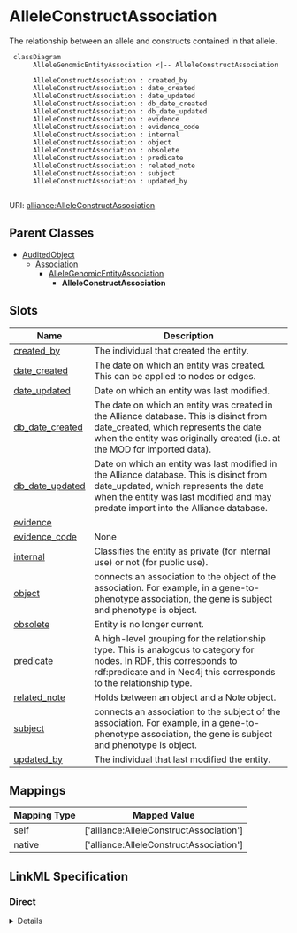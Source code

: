 # AlleleConstructAssociation

The relationship between an allele and constructs contained in that allele.


```mermaid
 classDiagram
      AlleleGenomicEntityAssociation <|-- AlleleConstructAssociation
      
      AlleleConstructAssociation : created_by
      AlleleConstructAssociation : date_created
      AlleleConstructAssociation : date_updated
      AlleleConstructAssociation : db_date_created
      AlleleConstructAssociation : db_date_updated
      AlleleConstructAssociation : evidence
      AlleleConstructAssociation : evidence_code
      AlleleConstructAssociation : internal
      AlleleConstructAssociation : object
      AlleleConstructAssociation : obsolete
      AlleleConstructAssociation : predicate
      AlleleConstructAssociation : related_note
      AlleleConstructAssociation : subject
      AlleleConstructAssociation : updated_by
      

```



URI: [alliance:AlleleConstructAssociation](http://alliancegenome.org/AlleleConstructAssociation)


## Parent Classes

* [AuditedObject](AuditedObject.md)
    * [Association](Association.md)
        * [AlleleGenomicEntityAssociation](AlleleGenomicEntityAssociation.md)
            * **AlleleConstructAssociation**




<!-- no inheritance hierarchy -->


## Slots

| Name | Description  |
| ---  | ---  |
| [created_by](created_by.md) | The individual that created the entity. |
| [date_created](date_created.md) | The date on which an entity was created. This can be applied to nodes or edges. |
| [date_updated](date_updated.md) | Date on which an entity was last modified. |
| [db_date_created](db_date_created.md) | The date on which an entity was created in the Alliance database.  This is disinct from date_created, which represents the date when the entity was originally created (i.e. at the MOD for imported data). |
| [db_date_updated](db_date_updated.md) | Date on which an entity was last modified in the Alliance database.  This is disinct from date_updated, which represents the date when the entity was last modified and may predate import into the Alliance database. |
| [evidence](evidence.md) |  |
| [evidence_code](evidence_code.md) | None |
| [internal](internal.md) | Classifies the entity as private (for internal use) or not (for public use). |
| [object](object.md) | connects an association to the object of the association. For example, in a gene-to-phenotype association, the gene is subject and phenotype is object. |
| [obsolete](obsolete.md) | Entity is no longer current. |
| [predicate](predicate.md) | A high-level grouping for the relationship type. This is analogous to category for nodes. In RDF, this corresponds to rdf:predicate and in Neo4j this corresponds to the relationship type. |
| [related_note](related_note.md) | Holds between an object and a Note object. |
| [subject](subject.md) | connects an association to the subject of the association. For example, in a gene-to-phenotype association, the gene is subject and phenotype is object. |
| [updated_by](updated_by.md) | The individual that last modified the entity. |


## Mappings

| Mapping Type | Mapped Value |
| ---  | ---  |
| self | ['alliance:AlleleConstructAssociation'] |
| native | ['alliance:AlleleConstructAssociation'] |




## LinkML Specification

<!-- TODO: investigate https://stackoverflow.com/questions/37606292/how-to-create-tabbed-code-blocks-in-mkdocs-or-sphinx -->

### Direct

<details>
```yaml
name: AlleleConstructAssociation
description: The relationship between an allele and constructs contained in that allele.
from_schema: https://github.com/alliance-genome/agr_curation_schema/src/schema/allele
is_a: AlleleGenomicEntityAssociation
slot_usage:
  subject:
    name: subject
    domain_of:
    - Association
    - VariantConsequence
    range: Allele
  predicate:
    name: predicate
    notes:
    - CV 'Allele-Construct Predicates' including - contains, contains_coinjection_marker,
      contains_phenotypic_sequence_feature, and contains_innocuous_sequence_feature
    domain_of:
    - Association
    - GeneToGeneOrthology
    range: VocabularyTerm
  object:
    name: object
    domain_of:
    - Association
    - VariantConsequence
    range: Construct

```
</details>

### Induced

<details>
```yaml
name: AlleleConstructAssociation
description: The relationship between an allele and constructs contained in that allele.
from_schema: https://github.com/alliance-genome/agr_curation_schema/src/schema/allele
is_a: AlleleGenomicEntityAssociation
slot_usage:
  subject:
    name: subject
    domain_of:
    - Association
    - VariantConsequence
    range: Allele
  predicate:
    name: predicate
    notes:
    - CV 'Allele-Construct Predicates' including - contains, contains_coinjection_marker,
      contains_phenotypic_sequence_feature, and contains_innocuous_sequence_feature
    domain_of:
    - Association
    - GeneToGeneOrthology
    range: VocabularyTerm
  object:
    name: object
    domain_of:
    - Association
    - VariantConsequence
    range: Construct
attributes:
  evidence_code:
    name: evidence_code
    from_schema: https://github.com/alliance-genome/agr_curation_schema/core.yaml
    multivalued: false
    alias: evidence_code
    owner: AlleleConstructAssociation
    domain_of:
    - VariantLocation
    - AlleleGenomicEntityAssociation
    - GeneToGeneOrthologyCurated
    range: ECOTerm
  related_note:
    name: related_note
    description: Holds between an object and a Note object.
    notes:
    - Singular version of related_notes
    from_schema: https://github.com/alliance-genome/agr_curation_schema/core.yaml
    multivalued: false
    alias: related_note
    owner: AlleleConstructAssociation
    domain_of:
    - AlleleNoteSlotAnnotation
    - AlleleGenomicEntityAssociation
    - GeneCluster
    - GeneCollection
    - GeneNomenclatureSet
    - Operon
    range: Note
  subject:
    name: subject
    description: connects an association to the subject of the association. For example,
      in a gene-to-phenotype association, the gene is subject and phenotype is object.
    from_schema: https://github.com/alliance-genome/agr_curation_schema/core.yaml
    is_a: association_slot
    alias: subject
    owner: AlleleConstructAssociation
    domain_of:
    - Association
    - VariantConsequence
    range: Allele
    required: true
  predicate:
    name: predicate
    description: A high-level grouping for the relationship type. This is analogous
      to category for nodes. In RDF, this corresponds to rdf:predicate and in Neo4j
      this corresponds to the relationship type.
    notes:
    - CV 'Allele-Construct Predicates' including - contains, contains_coinjection_marker,
      contains_phenotypic_sequence_feature, and contains_innocuous_sequence_feature
    from_schema: https://github.com/alliance-genome/agr_curation_schema/core.yaml
    is_a: association_slot
    alias: predicate
    owner: AlleleConstructAssociation
    domain_of:
    - Association
    - GeneToGeneOrthology
    range: VocabularyTerm
    required: true
  object:
    name: object
    description: connects an association to the object of the association. For example,
      in a gene-to-phenotype association, the gene is subject and phenotype is object.
    from_schema: https://github.com/alliance-genome/agr_curation_schema/core.yaml
    is_a: association_slot
    alias: object
    owner: AlleleConstructAssociation
    domain_of:
    - Association
    - VariantConsequence
    range: Construct
    required: true
  evidence:
    name: evidence
    description: ''
    from_schema: https://github.com/alliance-genome/agr_curation_schema/src/schema/reference
    multivalued: true
    alias: evidence
    owner: AlleleConstructAssociation
    domain_of:
    - AlleleGenerationMethodAssociation
    - Note
    - SlotAnnotation
    - Association
    range: InformationContentEntity
    required: false
  created_by:
    name: created_by
    description: The individual that created the entity.
    from_schema: https://github.com/alliance-genome/agr_curation_schema/core.yaml
    domain: AuditedObject
    multivalued: false
    alias: created_by
    owner: AlleleConstructAssociation
    domain_of:
    - AuditedObject
    range: Person
  date_created:
    name: date_created
    description: The date on which an entity was created. This can be applied to nodes
      or edges.
    from_schema: https://github.com/alliance-genome/agr_curation_schema/core.yaml
    aliases:
    - creation_date
    exact_mappings:
    - dct:createdOn
    - WIKIDATA_PROPERTY:P577
    alias: date_created
    owner: AlleleConstructAssociation
    domain_of:
    - AuditedObject
    - AuditedObjectDTO
    range: datetime
  updated_by:
    name: updated_by
    description: The individual that last modified the entity.
    from_schema: https://github.com/alliance-genome/agr_curation_schema/core.yaml
    domain: AuditedObject
    multivalued: false
    alias: updated_by
    owner: AlleleConstructAssociation
    domain_of:
    - AuditedObject
    range: Person
  date_updated:
    name: date_updated
    description: Date on which an entity was last modified.
    from_schema: https://github.com/alliance-genome/agr_curation_schema/core.yaml
    aliases:
    - date_last_modified
    alias: date_updated
    owner: AlleleConstructAssociation
    domain_of:
    - AuditedObject
    - AuditedObjectDTO
    range: datetime
  db_date_created:
    name: db_date_created
    description: The date on which an entity was created in the Alliance database.  This
      is disinct from date_created, which represents the date when the entity was
      originally created (i.e. at the MOD for imported data).
    from_schema: https://github.com/alliance-genome/agr_curation_schema/core.yaml
    alias: db_date_created
    owner: AlleleConstructAssociation
    domain_of:
    - AuditedObject
    - AuditedObjectDTO
    range: datetime
  db_date_updated:
    name: db_date_updated
    description: Date on which an entity was last modified in the Alliance database.  This
      is disinct from date_updated, which represents the date when the entity was
      last modified and may predate import into the Alliance database.
    from_schema: https://github.com/alliance-genome/agr_curation_schema/core.yaml
    alias: db_date_updated
    owner: AlleleConstructAssociation
    domain_of:
    - AuditedObject
    - AuditedObjectDTO
    range: datetime
  internal:
    name: internal
    description: Classifies the entity as private (for internal use) or not (for public
      use).
    notes:
    - Default value is true.
    from_schema: https://github.com/alliance-genome/agr_curation_schema/core.yaml
    alias: internal
    owner: AlleleConstructAssociation
    domain_of:
    - AuditedObject
    - AuditedObjectDTO
    range: boolean
    required: true
  obsolete:
    name: obsolete
    description: Entity is no longer current.
    notes:
    - Obsolete entities are preserved in the database for posterity but should not
      be publicly displayed.
    from_schema: https://github.com/alliance-genome/agr_curation_schema/core.yaml
    alias: obsolete
    owner: AlleleConstructAssociation
    domain_of:
    - AuditedObject
    - AuditedObjectDTO
    range: boolean

```
</details>